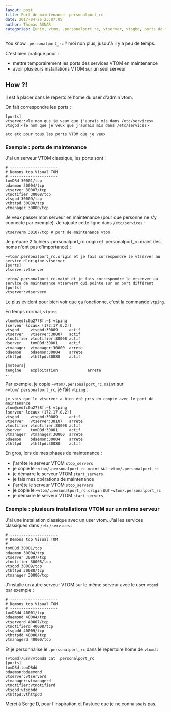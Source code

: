 ```yaml
---
layout: post
title: Port de maintenance .personalport_rc
date: 2017-04-26 23:07:05
author: Thomas ASNAR
categories: [unix, vtom, .personalport_rc, vtserver, vtsgbd, ports de maintenance]
---
```


You know `.personalport_rc` ? moi non plus, jusqu'à il y a peu de temps.

C'est bien pratique pour :
 * mettre temporairement les ports des services VTOM en maintenance
 * avoir plusieurs installations VTOM sur un seul serveur
 
## How ?!

Il est à placer dans le répertoire home du user d'admin vtom.

On fait correspondre les ports :

```
[ports]
vtserver:<le nom que je veux que j'aurais mis dans /etc/services>
vtsgbd:<le nom que je veux que j'aurais mis dans /etc/services>

etc etc pour tous les ports VTOM que je veux
```

### Exemple : ports de maintenance

J'ai un serveur VTOM classique, les ports sont :

```
# ---------------------
# Demons tcp Visual TOM
# ---------------------
tomDBd 30001/tcp
bdaemon 30004/tcp
vtserver 30007/tcp
vtnotifier 30008/tcp
vtsgbd 30009/tcp
vthttpd 30080/tcp
vtmanager 30000/tcp
```

Je veux passer mon serveur en maintenance (pour que personne ne s'y connecte par exemple). Je rajoute cette ligne dans `/etc/services` :

```
vtserverm 30107/tcp # port de maintenance vtom
```

Je prépare 2 fichiers .personalport_rc.origin et .personalport_rc.maint (les noms n'ont pas d'importance) :

```
~vtom/.personalport_rc.origin et je fais correspondre le vtserver au service d'origine vtserver
[ports]
vtserver:vtserver
```

```
~vtom/.personalport_rc.maint et je fais correspondre le vtserver au service de maintenance vtserverm qui pointe sur un port différent
[ports]
vtserver:vtserverm
```

Le plus évident pour bien voir que ça fonctionne, c'est la commande `vtping`.

En temps normal, `vtping` :

```
vtom@cedfc0a2778f:~$ vtping
[serveur locaux (172.17.0.2)]
vtsgbd     vtsgbd:30009     actif
vtserver   vtserver:30007   actif
vtnotifier vtnotifier:30008 actif
dserver    tomDBd:30001     actif
vtmanager  vtmanager:30000  arrete
bdaemon    bdaemon:30004    arrete
vthttpd    vthttpd:30080    actif

[moteurs]
tengine    exploitation             arrete
...
```

Par exemple, je copie `~vtom/.personalport_rc.maint` sur `~vtom/.personalport_rc`, je fais `vtping` :

```
je vois que le vtserver a bien été pris en compte avec le port de maintenance
vtom@cedfc0a2778f:~$ vtping
[serveur locaux (172.17.0.2)]
vtsgbd     vtsgbd:30009     actif
vtserver   vtserver:30107   arrete
vtnotifier vtnotifier:30008 actif
dserver    tomDBd:30001     actif
vtmanager  vtmanager:30000  arrete
bdaemon    bdaemon:30004    arrete
vthttpd    vthttpd:30080    actif
```

En gros, lors de mes phases de maintenance :

 * j'arrête le serveur VTOM `stop_servers`
 * je copie le `~vtom/.personalport_rc.maint` sur `~vtom/.personalport_rc`
 * je démarre le serveur VTOM `start_servers`
 * je fais mes opérations de maintenance
 * j'arrête le serveur VTOM `stop_servers`
 * je copie le `~vtom/.personalport_rc.origin` sur `~vtom/.personalport_rc`
 * je démarre le serveur VTOM `start_servers`

### Exemple : plusieurs installations VTOM sur un même serveur

J'ai une installation classique avec un user vtom. J'ai les services classiques dans `/etc/services` :

```
# ---------------------
# Demons tcp Visual TOM
# ---------------------
tomDBd 30001/tcp
bdaemon 30004/tcp
vtserver 30007/tcp
vtnotifier 30008/tcp
vtsgbd 30009/tcp
vthttpd 30080/tcp
vtmanager 30000/tcp
```

J'installe un autre serveur VTOM sur le même serveur avec le user `vtomd` par exemple : 
```
# ---------------------
# Demons tcp Visual TOM
# ---------------------
tomDBdd 40001/tcp
bdaemond 40004/tcp
vtserverd 40007/tcp
vtnotifierd 40008/tcp
vtsgbdd 40009/tcp
vthttpdd 40080/tcp
vtmanagerd 40000/tcp
```


Et je personnalise le `.personalport_rc` dans le répertoire home de `vtomd` :

```
(vtomd)/usr/vtomd$ cat .personalport_rc
[ports]
tomDBd:tomDBdd
bdaemon:bdaemond
vtserver:vtserverd
vtmanager:vtmanagerd
vtnotifier:vtnotifierd
vtsgbd:vtsgbdd
vthttpd:vthttpdd
```


Merci à Serge D, pour l'inspiration et l'astuce que je ne connaissais pas.
